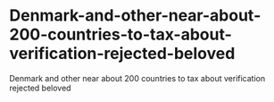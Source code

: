 # Denmark-and-other-near-about-200-countries-to-tax-about-verification-rejected-beloved
Denmark and other near about 200 countries to tax about verification rejected beloved
